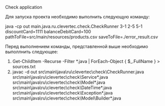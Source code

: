 Check application

Для запуска проекта необходимо выполнить следующую команду:

java -cp out main.java.ru.clevertec.check.CheckRunner 3-1 2-5 5-1 discountCard=1111 balanceDebitCard=100 pathToFile=src/main/resources/products.csv saveToFile=./error_result.csv

Перед выполнением команды, представленной выше необходимо выполлнить следующее:
1. Get-ChildItem -Recurse -Filter *.java | ForEach-Object { $_.FullName } > sources.txt
2. javac -d out src\main\java\ru\clevertec\check\CheckRunner.java src\main\java\ru\clevertec\check\Service\*.java src\main\java\ru\clevertec\check\Model\*.java src\main\java\ru\clevertec\check\DateTime\*.java src\main\java\ru\clevertec\check\Exception\*.java src\main\java\ru\clevertec\check\Model\Builder\*.java